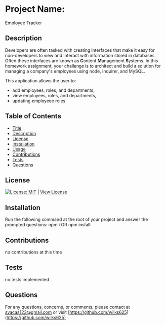 # Project Name:
Employee Tracker

## Description
Developers are often tasked with creating interfaces that make it easy for non-developers to view and interact with information stored in databases. Often these interfaces are known as **C**ontent **M**anagement **S**ystems. In this homework assignment, your challenge is to architect and build a solution for managing a company's employees using node, inquirer, and MySQL.

This application allows the user to:
- add employees, roles, and departments, 
- view employees, roles, and departments, 
- updating employeee roles

## Table of Contents
- [Title](#Project-Name)
- [Description](#Description)
- [License](#License)
- [Installation](#Installation)
- [Usage](#Usage)
- [Contributions](#Contributions)
- [Tests](#Tests)
- [Questions](#Questions)

## License
[![License: MIT](https://img.shields.io/badge/License-MIT-yellow.svg)](https://opensource.org/licenses/MIT) | [View License](https://opensource.org/licenses/MIT)

## Installation 
Run the following command at the root of your project and answer the prompted questions:
npm i OR npm install

## Contributions
no contributions at this time

## Tests
no tests implemented

## Questions
For any questions, concerns, or comments, please contact at syacas123@gmail.com or visit [https://github.com/wilks625](https://github.com/wilks625)
